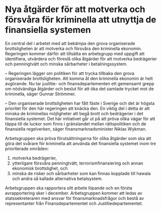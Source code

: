 # Nya åtgärder för att motverka och försvåra för kriminella att utnyttja de finansiella systemen

En central del i arbetet med att bekämpa den grova organiserade brottsligheten är att motverka och försvåra den kriminella ekonomin. Regeringen kommer därför att tillsätta en arbetsgrupp med uppgift att identifiera, utvärdera och föreslå olika åtgärder för att motverka bedrägerier och penningtvätt och minska sårbarheter i betalningssystem.

– Regeringen lägger om politiken för att trycka tillbaka den grova organiserade brottsligheten. Att komma åt den kriminella ekonomin är helt avgörande. Nu tar justitie- och finansdepartementen ett gemensamt grepp om nödvändiga åtgärder och beslut för att öka det samlade trycket mot de kriminella, säger Gunnar Strömmer.

– Den organiserade brottsligheten har fått fäste i Sverige och det är högsta prioritet för den här regeringen att knäcka den. En viktig del i detta är att minska de kriminellas möjligheter att begå brott och bedrägerier i det finansiella systemet. Det här initiativet går ut på att pröva olika vägar för att   täppa till de luckor som finns i gränslandet mellan rättspolitiken och de finansiella regelverken, säger finansmarknadsminister Niklas Wykman.

Arbetsgruppen ska pröva förutsättningarna för olika åtgärder som ska att göra det svårare för kriminella att använda det finansiella systemet inom tre prioriterade områden:

1. motverka bedrägerier,
2. ytterligare försvåra penningtvätt, terrorismfinansiering och annan ekonomisk brottslighet, och
3. minska de risker och sårbarheter som kan finnas kopplade till hawala och andra så kallade alternativa betalsystem.

Arbetsgruppen ska rapportera sitt arbete löpande och en första avrapportering sker i december. Arbetsgruppen kommer att ledas av statssekreteraren med ansvar för finansmarknadsfrågor och bestå av representanter från Finansdepartementet och Justitiedepartementet.
